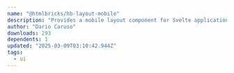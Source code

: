 ```yaml
---
name: "@htmlbricks/hb-layout-mobile"
description: "Provides a mobile layout component for Svelte applications."
author: "Dario Caruso"
downloads: 293
dependents: 1
updated: "2025-03-09T03:10:42.944Z"
tags: 
  - ui
---
```

